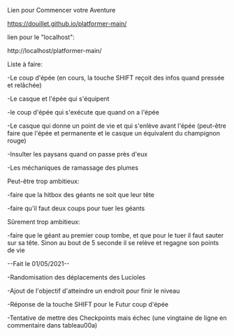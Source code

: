 Lien pour Commencer votre Aventure

https://douillet.github.io/platformer-main/

lien pour le "localhost":

http://localhost/platformer-main/


Liste à faire:

-Le coup d'épée (en cours, la touche SHIFT reçoit des infos quand pressée et relâchée)

-Le casque et l'épée qui s'équipent

-le coup d'épée qui s'exécute que quand on a l'épée

-Le casque qui donne un point de vie et qui s'enlève avant l'épée (peut-être faire que l'épée et permanente et le casque un équivalent du champignon rouge)

-Insulter les paysans quand on passe près d'eux

-Les méchaniques de ramassage des plumes


Peut-être trop ambitieux:

-faire que la hitbox des géants ne soit que leur tête

-faire qu'il faut deux coups pour tuer les géants


Sûrement trop ambitieux:

-faire que le géant au premier coup tombe, et que pour le tuer il faut sauter sur sa tête. Sinon au bout de 5 seconde il se relève et regagne son points de vie


--Fait le 01/05/2021--

-Randomisation des déplacements des Lucioles

-Ajout de l'objectif d'atteindre un endroit pour finir le niveau

-Réponse de la touche SHIFT pour le Futur coup d'épée

-Tentative de mettre des Checkpoints mais échec (une vingtaine de ligne en commentaire dans tableau00a)
